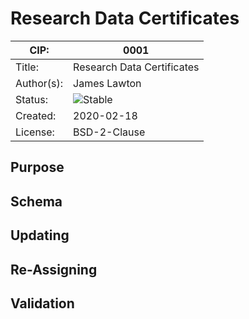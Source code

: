 # Research Data Certificates

| CIP:     | 0001                                                         |
| -------- | ------------------------------------------------------------ |
| Title:   | Research Data Certificates                                      |
| Author(s):  | James Lawton                                                           |
| Status:  | ![Stable](http://rfc.unprotocols.org/spec:2/COSS/stable.svg) |
| Created: | 2020-02-18                                                   |
| License: | BSD-2-Clause                                                 |

## Purpose



## Schema



## Updating



## Re-Assigning



## Validation


